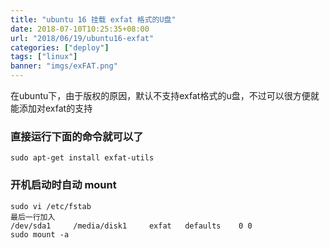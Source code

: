 ```yaml
---
title: "ubuntu 16 挂载 exfat 格式的U盘"
date: 2018-07-10T10:25:35+08:00
url: "2018/06/19/ubuntu16-exfat"
categories: ["deploy"]
tags: ["linux"]
banner: "imgs/exFAT.png"
---
```


在ubuntu下，由于版权的原因，默认不支持exfat格式的u盘，不过可以很方便就能添加对exfat的支持

<!--more-->
### 直接运行下面的命令就可以了
```
sudo apt-get install exfat-utils
```

### 开机启动时自动 mount
```
sudo vi /etc/fstab
最后一行加入
/dev/sda1     /media/disk1     exfat   defaults    0 0
sudo mount -a
```

<!--more-->
